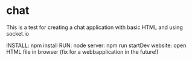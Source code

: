 # chat
This is a test for creating a chat application with basic HTML and using socket.io

INSTALL: npm install
RUN:
node server: npm run startDev
website: open HTML file in browser (fix for a webbapplication in the future!)